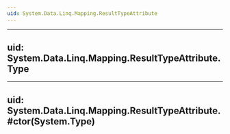 ```yaml
---
uid: System.Data.Linq.Mapping.ResultTypeAttribute
---
```


---
uid: System.Data.Linq.Mapping.ResultTypeAttribute.Type
---

---
uid: System.Data.Linq.Mapping.ResultTypeAttribute.#ctor(System.Type)
---

